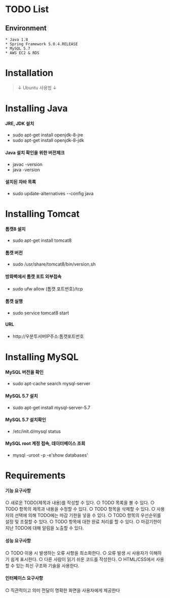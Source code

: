 
# TODO List

## Environment

    * Java 1.8
    * Spring Framework 5.0.4.RELEASE
    * MySQL 5.7
    * AWS EC2 & RDS
    
# Installation
> ↓ Ubuntu 사용법 ↓

# Installing Java

 #### JRE, JDK 설치
  * sudo apt-get install openjdk-8-jre
  * sudo apt-get install openjdk-8-jdk

 #### Java 설치 확인을 위한 버전체크 
  * javac -version
  * java -version

 #### 설치된 자바 목록 
  * sudo update-alternatives --config java

# Installing Tomcat

 #### 톰캣8 설치
  * sudo apt-get install tomcat8

 #### 톰캣 버전 
  * sudo /usr/share/tomcat8/bin/version.sh

 #### 방화벽에서 톰캣 포트 외부접속 
  * sudo ufw allow (톰캣 포트번호)/tcp

 #### 톰캣 실행
  * sudo service tomcat8 start
  
 #### URL
  * http://우분투서버IP주소:톰캣포트번호
 
# Installing MySQL

#### MySQL 버전을 확인
  * sudo apt-cache search mysql-server

#### MySQL 5.7 설치
  * sudo apt-get install mysql-server-5.7

#### MySQL 5.7 설치확인
  * /etc/init.d/mysql status

#### MySQL root 계정 접속, 데이터베이스 조회
  * mysql -uroot -p -e'show databases'


# Requirements

#### 기능 요구사항
○ 새로운 TODO(제목과 내용)를 작성할 수 있다.
○ TODO 목록을 볼 수 있다.
○ TODO 항목의 제목과 내용을 수정할 수 있다.
○ TODO 항목을 삭제할 수 있다.
○ 사용자의 선택에 의해 TODO에는 마감 기한을 넣을 수 있다.
○ TODO 항목의 우선순위를 설정 및 조절할 수 있다.
○ TODO 항목에 대한 완료 처리를 할 수 있다.
○ 마감기한이 지난 TODO에 대해 알림을 노출할 수 있다.

#### 성능 요구사항
○ TODO 이용 시 발생하는 오류 사항을 최소화한다.
○ 오류 발생 시 사용자가 이해하기 쉽게 표시한다.
○ 다른 사람이 읽기 쉬운 코드를 작성한다.
○ HTML/CSS에서 사용할 수 있는 최신 구조와 기술을 사용한다.

#### 인터페이스 요구사항
○ 직관적이고 의미 전달이 명확한 화면을 사용자에게 제공한다

